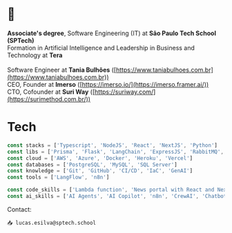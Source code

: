 # 👋
<b>Associate's degree</b>, Software Engineering (IT) at <b>São Paulo Tech School (SPTech)</b>
<br>
Formation in Artificial Intelligence and Leadership in Business and Technology at <b>Tera</b>
<br><br>
Software Engineer at <b>Tania Bulhões</b> ([https://www.taniabulhoes.com.br](https://www.taniabulhoes.com.br))
<br>
CEO, Founder at <b>Imerso</b> ([https://imerso.io/](https://imerso.framer.ai/))
<br>
CTO, Cofounder at <b>Suri Way</b> ([https://suriway.com/](https://surimethod.com.br/))

# Tech
```typescript
const stacks = ['Typescript', 'NodeJS', 'React', 'NextJS', 'Python']
const libs = ['Prisma', 'Flask', 'LangChain', 'ExpressJS', 'RabbitMQ', 'NestJS']
const cloud = ['AWS', 'Azure', 'Docker', 'Heroku', 'Vercel']
const databases = ['PostgreSQL', 'MySQL', 'SQL Server']
const knowledge = ['Git', 'GitHub', 'CI/CD', 'IaC', 'GenAI']
const tools = ['LangFlow', 'n8n']

const code_skills = ['Lambda function', 'News portal with React and NextJS', 'Web scraping', 'API RESTful with NodeJS and Express']
const ai_skills = ['AI Agents', 'AI Copilot', 'n8n', 'CrewAI', 'Chatbot w/ Python and LangChain', 'Products powered by AI', 'Connect Flowise API in our API Rest', 'Prompt Engineering']
```

Contact:
```
📥 lucas.esilva@sptech.school
```
